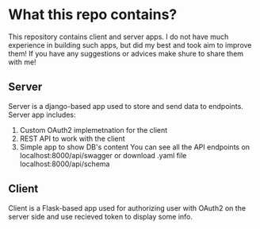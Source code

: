 # What this repo contains?
This repository contains client and server apps. I do not have much experience in building such apps, but did my best and took aim to improve them! If you have any suggestions or advices make shure to share them with me!
## Server
Server is a django-based app used to store and send data to endpoints.
Server app includes:
1. Custom OAuth2 implemetnation for the client
2. REST API to work with the client
3. Simple app to show DB's content
You can see all the API endpoints on localhost:8000/api/swagger or download .yaml file localhost:8000/api/schema

## Client
Client is a Flask-based app used for authorizing user with OAuth2 on the server side and use recieved token to display some info.